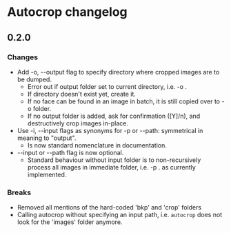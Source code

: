 # Autocrop changelog

## 0.2.0

### Changes
* Add -o, --output flag to specify directory where cropped images are to be dumped.
	- Error out if output folder set to current directory, i.e. -o .
	- If directory doesn't exist yet, create it.
	- If no face can be found in an image in batch, it is still copied over to -o folder.
	- If no output folder is added, ask for confirmation ([Y]/n), and destructively crop images in-place.
* Use -i, --input flags as synonyms for -p or --path: symmetrical in meaning to "output".
	- Is now standard nomenclature in documentation.
* --input or --path flag is now optional.
	- Standard behaviour without input folder is to non-recursively process all images in immediate folder, i.e. -p . as currently implemented.

### Breaks
* Removed all mentions of the hard-coded 'bkp' and 'crop' folders
* Calling autocrop without specifying an input path, i.e. `autocrop` does not look for the 'images' folder anymore.

